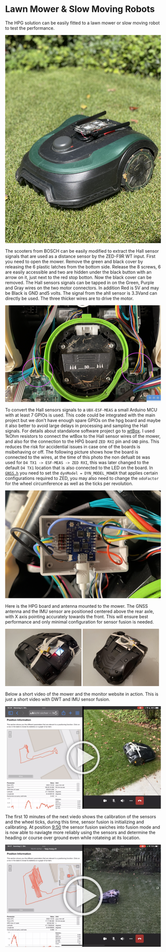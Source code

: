 # Lawn Mower & Slow Moving Robots

The HPG solution can be easily fitted to a lawn mower or slow moving robot to test the performance. 

![Bosch lawn mower](Mower.jpg)

The scooters from BOSCH can be easily modified to extract the Hall sensor signals that are used as a distance sensor by the ZED-F9R WT input. First you need to open the mower. Remove the green and black cover by releasing the 6 plastic latches from the bottom side. Release the 8 screws, 6 are easily accessible and two are hidden under the black button with an arrow on it, just next to the red stop botton. Now the black cover can be removed. The Hall sensors signals can be tapped in on the Green, Purple and Gray wires on the two motor connectors. In addition Red is 5V and may be Black is GND and5 volts. The signal from the ahll sensor is 3.3Vand can directly be used. The three thicker wires are to drive the motor. 

![Bosch lawn mower](Mower_Hack.png)

To convert the Hall sensors signals to a ``UBX-ESF-MEAS`` a small Arduino MCU with at least 7 GPIOs is used. This code could be integrated with the main project but we don't have enough spare GPIOs on the hpg board and maybe it also better to avoid large delays in processing and sampling the Hall signals. For details about standalone software project go to [wtBox](../software/wtBox/). I used 1kOhm resistors to connect the wtBox to the Hall sensor wires of the mower, and also for the connection to the HPG board ``ZED RXI`` pin and ``GND`` pins. This reduces the risk for accidential issues in case one of the boards is msibehaving or off. The following picture shows how the board is connected to the wires, at the time of this photo the non defualt ``D8`` was used for ``D4 TX1 -> ESF-MEAS -> ZED RXI``, this was later changed to the default ``D4 TX1`` location that is also connected to the LED on the board. In [``GNSS.h``](../software/GNSS.h) you need to set the ``dynModel = DYN_MODEL_MOWER`` that applies certain configurations required to ZED, you may also need to change the ``odoFactor`` for the wheel circumference as well as the ticks per revolution. 

![Bosch lawn mower](Mower_WtBox.png)

Here is the HPG board and antenna mounted to the mower. The GNSS antenna and the IMU sensor are positioned centered above the rear axle, with X axis pointing accurately towards the front. This will ensure best performance and only minimal configuration for sensor fusion is needed.  

<img width ="49%" src="Mower_Proto1.png"> <img width ="49%" src="Mower_Proto2.png"> 

Below a short video of the mower and the monitor website in action. This is just a short video with DWT and IMU sensor fusion. 

[![HPG Mower with IMU and DWT Sensor Fusion Video](HPG_MowerPlay2.png)](https://youtu.be/o-bJSjF51Sc)

The first 10 minutes of the next viedo shows the calibration of the sensors and the wheel ticks, during this time, sensor fusion is initializing and calibrating. At position [9:50](https://youtu.be/d0S1z9fmatQ?t=590) the sensor fusion swiches into fusion mode and is now able to naviagte more reliably using the sensors and determine the heading or course over ground even while rotateing at its location. 

[![HPG Mower with IMU only Sensor Fusion Video](HPG_MowerPlay.png)](https://youtu.be/d0S1z9fmatQ)

